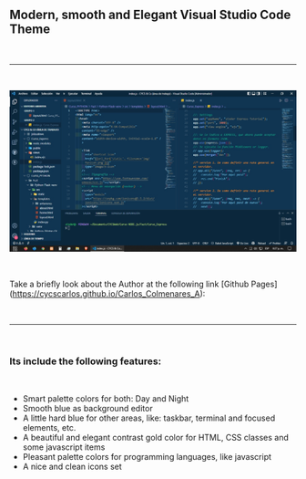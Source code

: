 <h2>Modern, smooth and Elegant Visual Studio Code Theme</h2>

<br>

---

<br>

![Website banner!](https://github.com/cycscarlos/myTheme-VSC/raw/HEAD/img/theme-banner.jpg)

<!-- ![zCoder Banner!](https://github.com/cycscarlos/myTheme-VSC/img/theme-banner.jpg) -->

<br>

Take a briefly look about the Author at the following link [Github Pages] (https://cycscarlos.github.io/Carlos_Colmenares_A):

<br>

---

<br>

<h3>Its include the following features:</h3>

<br>

<ul>
<li>Smart palette colors for both: Day and Night</li>
<li>Smooth blue as background editor</li>
<li>A little hard blue for other areas, like: taskbar, terminal and focused elements, etc.</li>
<li>A beautiful and elegant contrast gold color for HTML, CSS classes and some javascript items</li>
<li>Pleasant palette colors for programming languages, like javascript</li>
<li>A nice and clean icons set</li>
</ul>

